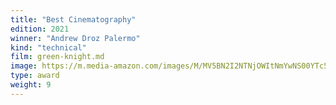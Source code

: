```yaml
---
title: "Best Cinematography"
edition: 2021
winner: "Andrew Droz Palermo"
kind: "technical"
film: green-knight.md
image: https://m.media-amazon.com/images/M/MV5BN2I2NTNjOWItNmYwNS00YTc5LThmYzctM2RmNzgwZjE0OGU2XkEyXkFqcGc@._V1_FMjpg_UX1024_.jpg
type: award
weight: 9
---
```

